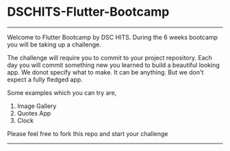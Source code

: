 # DSCHITS-Flutter-Bootcamp
______________________________________
Welcome to Flutter Bootcamp by DSC HITS. During the 6 weeks bootcamp you will be taking up a challenge.

The challenge will require you to commit to your project repository. Each day you will commit something new you learned to build a beautiful looking app. We donot specify what to make. It can be anything. But we don't expect a fully fledged app.

Some examples which you can try are,
1. Image Gallery
2. Quotes App
3. Clock

Please feel free to fork this repo and start your challenge
______________________________________
